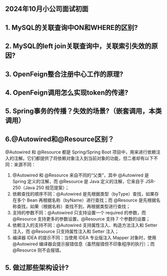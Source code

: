 ## 2024年10月小公司面试初面

## 1. MySQL的关联查询中ON和WHERE的区别?



## 2. MySQL的left join关联查询中，关联索引失效的原因?

## 

## 3. OpenFeign整合注册中心工作的原理?

## 4. OpenFeign调用怎么实现token的传递?

## 5. Spring事务的传播？失效的场景?（嵌套调用，本类调用）

## 6.@Autowired和@Resource区别？

@Autowired 和 @Resource 都是 Spring/Spring Boot 项目中，用来进行依赖注入的注解。它们都提供了将依赖对象注入到当前对象的功能，但二者却有以下不同：来源不同：

1. @Autowired 和 @Resource 来自不同的“父类”，其中 @Autowired 是 Spring 定义的注解，而 @Resource 是 Java 定义的注解，它来自于 JSR-250（Java 250 规范提案）；
2. 依赖查找的顺序不同：@Autowired 是先根据类型（byType）查找，如果存在多个 Bean 再根据名称（byName）进行查找；而 @Resource 是先根据名称查找，如果（根据名称）查找不到，再根据类型进行查找；
3. 支持的参数不同：@Autowired 只支持设置一个 required 的参数，而 @Resource 支持更多的参数设置，@Resource 支持 7 个参数的设置；
4. 依赖注入的支持不同：@Autowired 支持属性注入、构造方法注入和 Setter 注入，而 @Resource 只支持属性注入和 Setter 注入；
5. 编译器 IDEA 的提示不同：当使用 IDEA 专业版注入 Mapper 对象时，使用 @Autowired 编译器会提示报错信息（虽然报错但不印象程序的执行）；而 @Resource 则不会报错。

## 5. 做过那些架构设计?